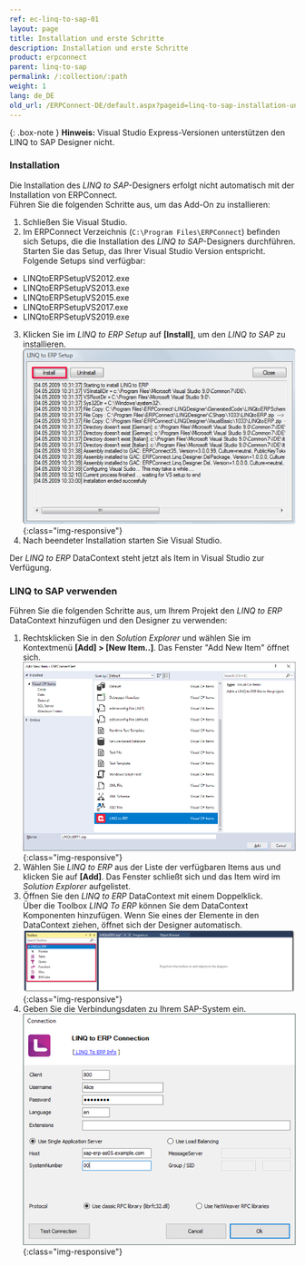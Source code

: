 ```yaml
---
ref: ec-linq-to-sap-01
layout: page
title: Installation und erste Schritte 
description: Installation und erste Schritte 
product: erpconnect
parent: linq-to-sap
permalink: /:collection/:path
weight: 1
lang: de_DE
old_url: /ERPConnect-DE/default.aspx?pageid=linq-to-sap-installation-und-erste-schritte
---
```


{: .box-note }
**Hinweis:** Visual Studio Express-Versionen unterstützen den LINQ to SAP Designer nicht.

### Installation

Die Installation des *LINQ to SAP*-Designers erfolgt nicht automatisch mit der Installation von ERPConnect. <br>
Führen Sie die folgenden Schritte aus, um das Add-On zu installieren:

1. Schließen Sie Visual Studio.
2. Im ERPConnect Verzeichnis (`C:\Program Files\ERPConnect`) befinden sich Setups, die die Installation des *LINQ to SAP*-Designers durchführen.<br>
Starten Sie das Setup, das Ihrer Visual Studio Version entspricht. Folgende Setups sind verfügbar:<br>
- LINQtoERPSetupVS2012.exe
- LINQtoERPSetupVS2013.exe
- LINQtoERPSetupVS2015.exe
- LINQtoERPSetupVS2017.exe
- LINQtoERPSetupVS2019.exe<br>
3. Klicken Sie im *LINQ to ERP Setup* auf **[Install]**, um den *LINQ to SAP* zu installieren.<br>
![LINQToERP-First-Steps-002](/img/content/LINQToERP-First-Steps-002.png){:class="img-responsive"}
4. Nach beendeter Installation starten Sie Visual Studio. 

Der *LINQ to ERP* DataContext steht jetzt als Item in Visual Studio zur Verfügung.


### LINQ to SAP verwenden

Führen Sie die folgenden Schritte aus, um Ihrem Projekt den *LINQ to ERP* DataContext hinzufügen und den Designer zu verwenden:

1. Rechtsklicken Sie in den *Solution Explorer* und wählen Sie im Kontextmenü **[Add] > [New Item..]**.
Das Fenster "Add New Item" öffnet sich. <br>
![LINQToERP-First-Steps-004](/img/content/LINQToERP-First-Steps-004.png){:class="img-responsive"}
2. Wählen Sie *LINQ to ERP* aus der Liste der verfügbaren Items aus und klicken Sie auf **[Add]**.
Das Fenster schließt sich und das Item wird im *Solution Explorer* aufgelistet.
3. Öffnen Sie den *LINQ to ERP* DataContext mit einem Doppelklick. <br>
Über die Toolbox *LINQ To ERP* können Sie dem DataContext Komponenten hinzufügen. 
Wenn Sie eines der Elemente in den DataContext ziehen, öffnet sich der Designer automatisch.<br>
![LINQToERP-First-Steps-003](/img/content/LINQToERP-First-Steps-003.png){:class="img-responsive"}
4. Geben Sie die Verbindungsdaten zu Ihrem SAP-System ein. <br>
![LINQToERP-First-Steps-005](/img/content/LINQToERP-First-Steps-005.png){:class="img-responsive"}
